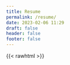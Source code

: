 ```yaml
---
title: Resume
permalink: /resume/
date: 2023-02-06 11:29
draft: false
header: false
footer: false
---
```


{{< rawhtml >}}
<!DOCTYPE html>
<html lang="en">
  <head>
    <meta http-equiv="Content-Type" content="text/html; charset=UTF-8">
    <meta charset="utf-8">
    <meta http-equiv="X-UA-Compatible" content="IE=edge,chrome=1">
    <meta name="viewport" content="width=device-width, initial-scale=1">
    <title>Resume of Christopher Coco</title>
    <link href="https://maxcdn.bootstrapcdn.com/bootstrap/3.3.7/css/bootstrap.min.css" rel="stylesheet">
    <link href="https://cdnjs.cloudflare.com/ajax/libs/font-awesome/5.15.0/css/all.min.css" rel="stylesheet">
    <style type="text/css">
    @import url(https://fonts.googleapis.com/css?family=Open+Sans:400,600,700,800);
@charset "utf-8";
@-webkit-viewport   { width: device-width; }
@-moz-viewport      { width: device-width; }
@-ms-viewport       { width: device-width; }
@-o-viewport        { width: device-width; }
@viewport           { width: device-width; }

body{
  font-family: 'Open Sans', Arial, Tahoma;
  font-weight: 400;
  color: #363636;
  background: #334960;
}
blockquote {
  font-size: 1em;
}

.container{
  margin-top: 80px;
  margin-bottom: 15px;
  background: #fff;
}

#photo-header{
  margin-top: -75px;
}
#photo{
  width: 160px;
  height: 160px;
  border-radius: 50%;
  overflow: hidden;
  padding: 5px;
  background: #334960;
  display: inline-block;
}
#photo img{
  width: 150px;
  height: 150px;
  border-radius: 50%;
}
#text-header h1{
  margin: 0;
  padding: 0;
  font-size: 1.5em;
  font-weight: 700;
  text-transform: uppercase;
  letter-spacing: -1px;
}
#text-header h1::first-line{
  font-size: 1.5em;
  font-weight: 800;
  line-height: 1.5em;
}
#text-header h1 span{
  color: #334960;
  opacity: 0.7;
}
#text-header h1 sup{
  opacity: 0.5;
}
#text-header:after{
  width: 100%;
  height: 3px;
  border-bottom: 1px solid #ddd;
  margin-top: 15px;
  content: '';
  display: block;
}

.box{
  padding-bottom: 10px;
  margin-bottom: 25px;
}
.box h2{
  color: #227c74;
  font-size: 1.5em;
  font-weight: 700;
  text-transform: uppercase;
}

#awards,
#education{
  margin-top: 20px;
  margin-bottom: 0;
  position: relative;
  padding: 1em 0;
  list-style: none;
}
#awards:before,
#education:before {
  width: 5px;
  height: 100%;
  position: absolute;
  left: 35px;
  top: 0;
  content: ' ';
  display: block;
  background: #32475c;
  background: -moz-linear-gradient(top,  #ffffff 0%, #32475c 7%, #32475c 89%, #ffffff 100%);
  background: -webkit-gradient(linear, left top, left bottom, color-stop(0%,#ffffff), color-stop(7%,#32475c), color-stop(89%,#32475c), color-stop(100%,#ffffff));
  background: -webkit-linear-gradient(top,  #ffffff 0%,#32475c 7%,#32475c 89%,#ffffff 100%);
  background: -o-linear-gradient(top,  #ffffff 0%,#32475c 7%,#32475c 89%,#ffffff 100%);
  background: -ms-linear-gradient(top,  #ffffff 0%,#32475c 7%,#32475c 89%,#ffffff 100%);
  background: linear-gradient(to bottom,  #ffffff 0%,#32475c 7%,#32475c 89%,#ffffff 100%);
  filter: progid:DXImageTransform.Microsoft.gradient( startColorstr='#ffffff', endColorstr='#ffffff',GradientType=0 );
}
#awards li,
#education li{
  width: 100%;
  z-index: 2;
  position: relative;
  float: left;
}
#awards .year,
#education .year{
  width: 14%;
  background: #fff;
  padding: 10px 10px 10px 3px;
  font-weight: 700;
  display: inline-block;
}
#awards .description,
#education .description{
  width: 83%;
  display: inline-block;
  background: #eee;
  margin-bottom: 10px;
  position: relative;
  padding: 10px;
  border-bottom: 1px solid #ccc;
  border-right: 1px solid #ccc;
}
#awards .description:after,
#education .description:after {
  content: '';
  position: absolute;
  top: 15px;
  right: 0;
  left: -16px;
  height: 0;
  width: 0;
  border: solid transparent;
  border-right-color: #eee;
  border-width: 8px;
  pointer-events: none;
}
#awards .description h3,
#education .description h3{
  font-size: 1.2em;
  margin: 0;
  padding: 0;
  font-weight: 700;
}
#awards .description p,
#education .description p{
  margin-top: 5px;
  padding: 0;
}

.job{
  margin-bottom: 15px;
}
.job .details {
  margin-left: 3%;
  width: 95%;
  padding: 10px;
  margin-bottom: 10px;
  background: #eee;
  border-bottom: 1px solid #ccc;
  border-right: 1px solid #ccc;
}
.job .where{
  font-size: 1.2em;
  font-weight: bold;
}
.job .year{
  opacity: 0.7;
}
.job .profession{
  font-size: 1.2em;
  font-weight: bold;
}
.job .description{
  line-height: 1.5em;
}
.job .highlights{
  padding: 5px 0;
  font-weight: bold;
}
.job .job-details {
  padding-left: 5%;
  width: 100%;
}
.publication {
  margin-bottom: 0;
}
.publication .name{
  font-size: 1em;
  font-weight: bold;
}
.publication .year{
    opacity: 0.7;
}
.publication p{
  margin: 0;
  padding-top: 10px;
}

.contact-item{
  width: 100%;
  float: left;
}
.contact-item .icon{
  padding: 10px;
  border-right: 1px solid #ccc;
  border-bottom: 1px solid #ccc;
  color: #32475c;
  background: #eee;
}
.contact-item:last-child .icon{
  border-bottom: none;
}
.contact-item .title{
  width: 80%;
  width: calc(100% - 55px);
  font-weight: 700;
  opacity: 0.9;
}
.contact-item .title.only{
  margin-top: 10px;
}
.contact-item .description{
  width: 80%;
  width: calc(100% - 55px);
  color: #334960;
}

.item-interests,
.item-skills{
  height: 30px;
  color: #334960;
  padding: 5px 10px;
  margin-bottom: 5px;
  white-space: nowrap;
  overflow: hidden;
  text-overflow: ellipsis;
  font-size: 1.1em;
  font-weight: 600;
}
.interest,
.skill{
  color: #fff;
  display: inline-block;
  margin-right: 5px;
  margin-bottom: 5px;
  padding: 5px 10px;
  background: #32475c;
  position: relative;
  font-size: .85em;
}
.skill-level {
  background-color: #227c74;
  border-radius: 4px;
  color: #fff;
  padding: 1px 8px;
  font-size: .75em;
  position: absolute;
  margin: 1px 10px;
}

#language-skills .skill{
  margin: 10px 0;
  padding-bottom: 10px;
  border-bottom: 1px solid #eee;
}

    </style>
    <style type="text/css" media="print">
    body {
  font-size: .95em;
  -webkit-print-color-adjust: exact;
}

a[href]:after {
  content: none !important;
}

#photo{
  display: none;
}

.box {
  margin-bottom: -10px;
}

blockquote,
#education,
#awards,
.contact-item,
.publication,
.skills,
.interests {
  page-break-inside: avoid;
}

.col-sm-5{
  width: 40%;
  padding: 0 15px;
}

.col-sm-7{
  width: 60%;
  padding: 0 15px;
}

.skills .col-sm-offset-1,
.interests .col-sm-offset-1{
  margin-top: -10px;
  margin-bottom: 5px;
}

#education {
  margin: 0;
  margin-bottom: -20px;
}
#awards:before,
#education:before {
  background: none;
}

#awards .description,
#education .description,
.job .details {
  border: 1px solid #eee;
}
.publication,
.publication .panel-heading,
.publication .name{
  margin: 0;
  padding: 0 5px;
  border: none;
}
.publication .panel-body {
  padding: 0 10px;
  margin: 0;
}

.badge {
  margin: 0;
}

.list-group-item{
  border: none;
  margin: 0;
  padding: 5px 15px;
}
.list-group-item:after{
  content: '';
  position: absolute;
  top: 8px;
  right: 0;
  left: -1px;
  height: 0;
  width: 0;
  border: solid transparent;
  border-right-color: #999;
  border-width: 4px;
  pointer-events: none;
 }

    </style>
  </head>
  <body>
    <div class="container">
      <div class="row">
        <div class="col-xs-12">
          <div id="photo-header" class="text-center">
            <!-- PHOTO (AVATAR) -->
            <div id="photo">
              <img src="https:&#x2F;&#x2F;angstrom.io&#x2F;images&#x2F;cacoco-small.png" alt="avatar">
            </div>
            <div id="text-header" style="margin-top: 90px;">
              <h1>Christopher Coco<br><span>Senior Staff Software Engineer</span></h1>
            </div>
          </div>
        </div>
      </div>
      <div class="row">
        <div class="col-xs-12 col-sm-7">
          <!-- ABOUT ME -->
          <div class="box">
            <h2><i class="fas fa-user ico"></i> About</h2>
            <p>I like to build scalable things.<br/><br/>And drink coffee.<br/><br/>I am a Principal-level Software Engineer located in San Francisco, CA. I have many years of experience specializing in Distributed Systems, Platform Infrastructure, API Design & Frameworks, and Open Source Software. I pride myself on mentorship and I get a great sense of accomplishment from helping others realize they belong.</p>
          </div>
          <!-- WORK EXPERIENCE -->
          <div class="box">
            <h2><i class= "fas fa-suitcase ico"></i> Work Experience</h2>
              <div class="job clearfix">
                <div class="row">
                  <div class="details">
                    <div class="where">
                      Twitter
                      <div class="pull-right">
                        San Francisco, CA
                      </div>
                    </div>
                    <div class="address">
                      <a href="https:&#x2F;&#x2F;www.linkedin.com&#x2F;company&#x2F;twitter&#x2F;" target= "_blank"><i class="fas fa-globe ico"></i> https:&#x2F;&#x2F;www.linkedin.com&#x2F;company&#x2F;twitter&#x2F;</a>
                    </div>
                    <div class="year">October 2012 – November 2022</div>
                  </div>
                </div>
                <div class="row">
                  <div class="job-details col-xs-11">
                    <div class="profession">Sr. Staff Software Engineer</div>
                    <div class="description">
                      Software engineer working at a Principal level across the company, primarily in the Platform (infrastructure) organization. Throughout my time at Twitter and in my various roles, I have actively focused on making a positive impact, including:<br/><br/><a href="https://twitter.com/blackbirds">@Blackbirds</a> Employee Resource Group Lead [2015-2016].<br/><br/>Volunteer and volunteer coordinator - <a href="https://www.stanthonysf.org/services/tech-lab/">Tenderloin Technology Lab at St. Anthony's</a> [2012 - 2016].<br/><br/>Twitter Engineering Mentor Program, New Hire & Intern mentor.<br/><br/>Twitter Open Source Shepherd and Technical Design Shepherd for many infrastructure and product projects.<br/><br/>Founding member of Engineering Interview Process standardization ("Luna" Process) and founding interview shepherd (+1 reviewer model). Luna Process course instructor for new hires.<br/><br/>Multiple-time attendee to conferences for recruiting and candidate interviewing on behalf of multiple teams (Tapia, NSBE, Grace Hopper).<br/><br/>Twitter Earlybird Camp interviewer, mentor & judge, Twitter #FirstFlight interviewer, panelist & Twitter Academy cultural mentor.<br/><br/>Introduction to <a href="https://github/twitter/finatra">Finatra</a> course instructor.<br/><br/>Open source at Twitter course material reviewer and instructor.<br/><br/>Member of the Twitter Technical Architecture Group (TAG).<br/><br/>Co-chair, member, and multiple working group leader of the Platform Infrastructure senior IC Group (Platforum).<br/><br/>Member of the Twitter Engineering Migrations Working Group (MWG); helped plan, execute, and track technology migrations across engineering.<br/><br/>Constant cross-team work to improve Developer Experience and increase developer productivity.<br/><br/>A recognized leader in the area of JVM logging technologies.<br/><br/>Supported thousands of internal and external customers of the Finatra framework; frequent contributor to other teams' projects, and a champion of testing and writing tests.
                    </div>
                  </div>
                </div>
              </div>
              <div class="job clearfix">
                <div class="row">
                  <div class="details">
                    <div class="where">
                      Twitter
                      <div class="pull-right">
                        San Francisco Bay Area
                      </div>
                    </div>
                    <div class="address">
                      <a href="https:&#x2F;&#x2F;www.linkedin.com&#x2F;company&#x2F;twitter&#x2F;" target= "_blank"><i class="fas fa-globe ico"></i> https:&#x2F;&#x2F;www.linkedin.com&#x2F;company&#x2F;twitter&#x2F;</a>
                    </div>
                    <div class="year">May 2022 – November 2022</div>
                  </div>
                </div>
                <div class="row">
                  <div class="job-details col-xs-11">
                    <div class="profession">Technical Lead - Compute Integrations Team</div>
                    <div class="description">
                      The Compute organization provided a scalable, efficient, and cost-effective computing platform for all of Twitter. The Compute Integrations Team was responsible for integrating Kubernetes with various Twitter-specific technologies like Service Discovery, application configuration federation, application observability, and chargeback. The team was also fully responsible for the Compute-org-managed Kubernetes clusters in GCP.<br/><br/>Work to optimize service discovery in Kubernetes clusters by moving the service discovery infrastructure in Kubernetes to be regional (in this case per data center) rather than per cluster.<br/><br/>Work to design an automated way of on-premise Kubernetes cluster discovery and registration for better integration into existing Twitter infrastructure and more visibility and introspection into the running clusters.<br/><br/>High-priority work to secure the global package store infrastructure ("Packer"):<br/>&emsp;&mdash;&nbsp;Java-based Finatra service with a python client. The client is distributed on developer laptops, via the package store for other infrastructure components, e.g. CI/CD components for package retrieval, and via a Linux RPM for data center host management infrastructure services.<br/>&emsp;&mdash;&nbsp;Work involved updating the server to support both internal mutual-TLS (mTLS) and TLS (in addition to Kerberos) and updating the Python client to ensure it negotiated connections from the various locations of deployment correctly (either mTLS where a client certificate could be presented or via TLS where Kerberos was also in use).<br/>&emsp;&mdash;&nbsp;A massive undertaking to update all instances of the distributed Python client which involved multiple Puppet runs to release new versions to the data center machines (with minimal documentation and a dwindling number of experts around to ensure that catastrophe was avoided).
                    </div>
                  </div>
                </div>
              </div>
              <div class="job clearfix">
                <div class="row">
                  <div class="details">
                    <div class="where">
                      Twitter
                      <div class="pull-right">
                        San Francisco Bay Area
                      </div>
                    </div>
                    <div class="address">
                      <a href="https:&#x2F;&#x2F;www.linkedin.com&#x2F;company&#x2F;twitter&#x2F;" target= "_blank"><i class="fas fa-globe ico"></i> https:&#x2F;&#x2F;www.linkedin.com&#x2F;company&#x2F;twitter&#x2F;</a>
                    </div>
                    <div class="year">January 2021 – May 2022</div>
                  </div>
                </div>
                <div class="row">
                  <div class="job-details col-xs-11">
                    <div class="profession">Technical Lead - Twitter Open Source Program Office</div>
                    <div class="description">
                      Developed internal GitHub API HTTP client in Scala.<br/><br/>Developed Open Source project cataloging service pulling data from GitHub on Twitter Open Source projects and uploading to a set of BigQuery tables in order to allow Product Managers access for developing insights into Twitter's open source landscape.<br/><br/>Unowned 3rd Party dependency Working Group Lead: helped to come up with the definition and tiers of ownership for 3rd party libraries in the central code monorepo. Worked to catalog and find owners for all unowned JVM 3rd party libraries in the central code monorepo.<br/><br/>Creator of the <a href="https://opensource.twitter.dev/status/#active">Open Source Project status model</a> and associated labels.<br/><br/>Led the discussion and work to decide on a standard metadata description for Open Source projects extensible to internal projects to help with the "system comprehension" work to register and catalog internal services.<br/><br/>Proposed, led, and assisted various technology migration efforts across engineering as part of the Twitter Migrations Working Group (MWG).<br/><br/>Maintained and improved the internal "GitHub Manager" service -- originally an intern project written in Python. Added mTLS support and distributed logging as well as Okta integration for login.<br/><br/>Served as company GitHub administrator, supporting engineers open sourcing new projects and GitHub repository membership maintenance and administration.<br/><br/>Wrote the primer on "How to open source code at Twitter" and technical documentation on using GitHub actions and performing open source releases via the OSSRH.
                    </div>
                  </div>
                </div>
              </div>
              <div class="job clearfix">
                <div class="row">
                  <div class="details">
                    <div class="where">
                      Twitter
                      <div class="pull-right">
                        San Francisco Bay Area
                      </div>
                    </div>
                    <div class="address">
                      <a href="https:&#x2F;&#x2F;www.linkedin.com&#x2F;company&#x2F;twitter&#x2F;" target= "_blank"><i class="fas fa-globe ico"></i> https:&#x2F;&#x2F;www.linkedin.com&#x2F;company&#x2F;twitter&#x2F;</a>
                    </div>
                    <div class="year">January 2016 – January 2021</div>
                  </div>
                </div>
                <div class="row">
                  <div class="job-details col-xs-11">
                    <div class="profession">Senior Member, Core Systems Libraries (CSL) Team</div>
                    <div class="description">
                      The Core Systems Libraries team was responsible for developing, supporting, and maintaining the foundational Twitter-stack libraries for distributed systems. Thousands of internal Twitter microservices and numerous Open Source consumers consumed and extended these libraries.<br/><br/>The Open Source Twitter-stack projects owned by the CSL team include the following:<br/>&emsp;&mdash;&nbsp;Util:&nbsp;<a href="https://github.com/twitter/util">https://github.com/twitter/util</a><br/>&emsp;&mdash;&nbsp;Scrooge:&nbsp;<a href="https://github.com/twitter/scrooge">https://github.com/twitter/scrooge</a><br/>&emsp;&mdash;&nbsp;Finagle:&nbsp;<a href="https://github.com/twitter/finagle">https://github.com/twitter/finagle</a><br/>&emsp;&mdash;&nbsp;TwitterServer:&nbsp;<a href="https://github.com/twitter/twitter-server">https://github.com/twitter/twitter-server</a><br/>&emsp;&mdash;&nbsp;Finatra:&nbsp;<a href="https://github.com/twitter/finatra">https://github.com/twitter/finatra</a><br/>&emsp;&mdash;&nbsp;Dodo:&nbsp;<a href="https://github.com/twitter/dodo">https://github.com/twitter/dodo</a><br/><br/>Creator and maintainer of internal microservice scaffolding library ("Beaker") for easily creating new Finatra-based microservices and applications.<br/><br/>Creator and maintainer of the Finatra framework & primary <a href="https://twitter.github.io/finatra/">documentation</a> author.<br/><br/>Provided Finatra support to both internal and <a href="https://gitter.im/twitter/finatra">external</a> users.<br/><br/>Creator and maintainer of the Dodo project builder and <a href="https://github.com/twitter/dodo-build">associated GitHub Action</a>.<br/><br/>Creator and maintainer of several Twitter Util projects:<br/>&emsp;&mdash;&nbsp;<a href="https://github.com/twitter/util/tree/develop/util-slf4j-api">util-slf4j-api</a><br/>&emsp;&mdash;&nbsp;<a href="https://github.com/twitter/util/tree/develop/util-slf4j-jul-bridge">util-slf4j-jul-bridge</a><br/><a href="https://github.com/twitter/util/tree/develop/util-validator">&emsp;&mdash;&nbsp;util-validator</a>&nbsp;&&nbsp;primary&nbsp;<a href="https://twitter.github.io/util/guide/util-validator/index.html">documentation</a>&nbsp;author<br/>&emsp;&mdash;&nbsp;<a href="https://github.com/twitter/util/tree/develop/util-jackson">util-jackson</a>&nbsp;&&nbsp;primary&nbsp;<a href="https://twitter.github.io/util/guide/util-jackson/index.html">documentation</a>&nbsp;author<br/>&emsp;&mdash;&nbsp;<a href="https://github.com/twitter/util/tree/develop/util-reflect">util-reflect</a><br/>&emsp;&mdash;&nbsp;<a href="https://github.com/twitter/util/tree/develop/util-mock">util-mock</a><br/><br/>A primary maintainer of the Twitter Util App framework library.<br/><br/>A primary maintainer of the TwitterServer server framework.<br/><br/>Helped various framework and library technology migration efforts across engineering.
                    </div>
                  </div>
                </div>
              </div>
              <div class="job clearfix">
                <div class="row">
                  <div class="details">
                    <div class="where">
                      Twitter
                      <div class="pull-right">
                        San Francisco Bay Area
                      </div>
                    </div>
                    <div class="address">
                      <a href="https:&#x2F;&#x2F;www.linkedin.com&#x2F;company&#x2F;twitter&#x2F;" target= "_blank"><i class="fas fa-globe ico"></i> https:&#x2F;&#x2F;www.linkedin.com&#x2F;company&#x2F;twitter&#x2F;</a>
                    </div>
                    <div class="year">April 2013 – January 2016</div>
                  </div>
                </div>
                <div class="row">
                  <div class="job-details col-xs-11">
                    <div class="profession">Technical Lead Data API Team</div>
                    <div class="description">
                      Architect and Senior Engineer for <a href="https://blog.twitter.com/official/en_us/a/2012/coming-soon-nielsen-twitter-tv-rating.html">Nielsen Twitter TV Rating (NTTR) System</a> ("Project Kingfisher").<br/><br/>Led requirements gathering with Nielsen -- functioning as PM, and TL through the first 3 phases of the project. The team eventually expanded to 4 full-time engineers, a PM, TPM, and a partner engineer.<br/><br/>Project expanded to other partners in different global markets: Japan, Italy, Spain, Great Britain, Australia, and France in addition to Nielsen in the US.<br/><br/>The design is a self-repairing task system that ingested Tweet IDs about particular TV shows in a market from partners. These came in hourly buckets for reporting which the system would use to then crank over Twitter's engagement data on each Tweet to return anonymized hourly bucketed information on authors and user engagements. <br/><br/>The system maintained a "sandbox" set of endpoints which were the first to be rolled with updates such that partners could validate against incoming changes without affecting production workloads.<br/><br/>The project included creating one of the first Scala clients for the internal Blobstore (internal AWS S3 equivalent)<br/><br/>Also included creating one of the first Scala clients to the internal "NoSQL" K/V store: <a href="https://www.wired.com/2014/04/twitter-manhattan/">Manhattan</a><br/><br/>Architect and Senior Engineer for Twitter 2014 Midterm Election framework powering the 2014 Midterm election dashboard: https://blog.twitter.com/en_us/a/2014/introducing-the-twitter-us-2014-election-website.<br/><br/>Maintainer of the primary client event ingestion system ("Rufous") which powered all company metrics and ML models.<br/><br/>Performed due diligence on target companies for acquisition.<br/><br/>Created and open-sourced <a href="https://blog.twitter.com/engineering/en_us/a/2015/finatra-20-the-fast-testable-scala-services-framework-that-powers-twitter">v2 of the Finatra framework</a>.<br/><br/>Summer intern mentor.
                    </div>
                  </div>
                </div>
              </div>
              <div class="job clearfix">
                <div class="row">
                  <div class="details">
                    <div class="where">
                      Twitter
                      <div class="pull-right">
                        San Francisco Bay Area
                      </div>
                    </div>
                    <div class="address">
                      <a href="https:&#x2F;&#x2F;www.linkedin.com&#x2F;company&#x2F;twitter&#x2F;" target= "_blank"><i class="fas fa-globe ico"></i> https:&#x2F;&#x2F;www.linkedin.com&#x2F;company&#x2F;twitter&#x2F;</a>
                    </div>
                    <div class="year">October 2012 – April 2013</div>
                  </div>
                </div>
                <div class="row">
                  <div class="job-details col-xs-11">
                    <div class="profession">Senior Member, The API Team</div>
                    <div class="description">
                      Ported many Twitter <a href="https://rubyonrails.org/">Ruby-on-Rails</a> application API endpoints to new <a href="https://www.scala-lang.org/">Scala</a>-based service (while learning Scala).<br/><br/>Helped create a <a href="https://medium.com/@lfgcampos/tap-compare-testing-2b8bedce1779">"tap compare"</a> system for validating new Scala-based API endpoints against existing Rails endpoints.<br/><br/>Optimized bare-metal deployments of massive Scala application ("Woodstar") serving migrated Twitter API endpoints<br/><br/>Summer intern mentor.<br/><br/>Active in interviewing and hiring new engineers.
                    </div>
                  </div>
                </div>
              </div>
              <div class="job clearfix">
                <div class="row">
                  <div class="details">
                    <div class="where">
                      Flite
                    </div>
                    <div class="address">
                      <a href="https:&#x2F;&#x2F;www.linkedin.com&#x2F;company&#x2F;flite&#x2F;" target= "_blank"><i class="fas fa-globe ico"></i> https:&#x2F;&#x2F;www.linkedin.com&#x2F;company&#x2F;flite&#x2F;</a>
                    </div>
                    <div class="year">February 2012 – October 2012</div>
                  </div>
                </div>
                <div class="row">
                  <div class="job-details col-xs-11">
                    <div class="profession">Principal Engineer&#x2F;Architect</div>
                    <div class="description">
                      Returned to Flite in a lesser management role after a stint at Heroku with the hope to focus more as an individual contributor.<br/><br/>Served as manager of the company Operations team and performed the role of systems architect, code reviewer, lead engineer, and DevOps engineer. In my spare time, I function as a platform architect, code reviewer, and dev-tool implementer. <br/><br/>Created an internal developer tool (Ruby gem) for automating mundane developer tasks. <br/><br/>Worked on moving the company over from subversion to git and Github for code repository. <br/><br/>Prototyped new metrics workflow architecture using AWS Java SDK to submit jobs to AWS EMR and made use of SQS and SNS to monitor and report on re-tries and failures. <br/><br/>Prototyped a new application deployment system using AWS Simple workflow. <br/><br/>Worked on a new architecture for metrics collection and aggregation using AWS HBase support.<br/><br/>Co-inventor on US Patent No. 20130007108: https://image-ppubs.uspto.gov/dirsearch-public/print/downloadPdf/20130007108.
                    </div>
                  </div>
                </div>
              </div>
              <div class="job clearfix">
                <div class="row">
                  <div class="details">
                    <div class="where">
                      Heroku
                      <div class="pull-right">
                        San Francisco, CA
                      </div>
                    </div>
                    <div class="address">
                      <a href="https:&#x2F;&#x2F;www.linkedin.com&#x2F;company&#x2F;heroku&#x2F;" target= "_blank"><i class="fas fa-globe ico"></i> https:&#x2F;&#x2F;www.linkedin.com&#x2F;company&#x2F;heroku&#x2F;</a>
                    </div>
                    <div class="year">October 2011 – February 2012</div>
                  </div>
                </div>
                <div class="row">
                  <div class="job-details col-xs-11">
                    <div class="profession">Senior Member, Technical Staff</div>
                    <div class="description">
                      Heroku (pronounced her-OH-koo) is a polyglot cloud application platform for building and deploying web apps.<br/><br/>Worked on platform payment system, migrating applications from Rails 2.x to Rails 3.x. Architected new event-based billing system to integrate with core event processor to allow for better billing precision.<br/><br/>Worked on third-party integration ("add-ons") API to genericize disparate pieces into a coherent system.<br/><br/>Prototyped internal metrics system using Clojure and ClojureScript to funnel data from Splunk forwarders to internal "visibility" systems for analysis of platform metrics.
                    </div>
                  </div>
                </div>
              </div>
              <div class="job clearfix">
                <div class="row">
                  <div class="details">
                    <div class="where">
                      Widgetbox
                      <div class="pull-right">
                        San Francisco, CA
                      </div>
                    </div>
                    <div class="year">May 2007 – July 2011</div>
                  </div>
                </div>
                <div class="row">
                  <div class="job-details col-xs-11">
                    <div class="profession">Director of Engineering</div>
                    <div class="description">
                      Principle Engineer serving as Director of Engineering.<br/><br/>Helped grow the company from a 9-person team to 60+ employees including setting up new development and QA practices, introducing build, release, and continuous integration systems, and mentoring and leading other developers.<br/><br/>Implemented company pixel-based tracking mechanism metrics collection infrastructure. <br/><br/>Developed Hadoop + Hive framework for MapReduce enormous amount of data collected on ads running in the wild. Expanded real-time metrics collection and reporting infrastructure using Redis via the JRedis library for java.<br/><br/>Architected and implemented a company self-service recurring billing payment system. <br/><br/>Helped implement Memcached caching layer around DAOs using aspects. Helped architect and implement re-design to the serving platform.<br/><br/>Helped to design and implement scalable feed and content proxies using Memcached and CDN caching. Implemented a feed aggregator and builder using java, AWS SimpleDB and S3.<br/>Implemented a company URL shortening service in java using a distributed counter in SimpleDB.<br/><br/>Set up and maintained a continuous integration environment using Hudson and Sonar.<br/>Helped design & implement testable code infrastructure using Spring IoC framework, Hibernate, and TestNG.<br/><br/>Implemented automated regression test framework using Selenium/Webdriver. Prototyped with Selenium IDE, Selenium RC, and Selenium Grid.<br/><br/>Implemented a Maven build process to replace homegrown Ant solution. Set up internal Nexus repository and became de-facto release engineer.<br/><br/>Helped answer and debug customer & end-user support issues. Primary second-level support for self-service billing and payment-related issues.<br/><br/>Served as a member of the company operations team. Provided on-call 24x7 support for application infrastructure and development liaison to the team. Contributed to operations roadmap, priorities, infrastructure, and development.
                    </div>
                  </div>
                </div>
              </div>
              <div class="job clearfix">
                <div class="row">
                  <div class="details">
                    <div class="where">
                      GameSpot
                    </div>
                    <div class="address">
                      <a href="https:&#x2F;&#x2F;www.linkedin.com&#x2F;company&#x2F;gamespot&#x2F;" target= "_blank"><i class="fas fa-globe ico"></i> https:&#x2F;&#x2F;www.linkedin.com&#x2F;company&#x2F;gamespot&#x2F;</a>
                    </div>
                    <div class="year">January 2006 – February 2007</div>
                  </div>
                </div>
                <div class="row">
                  <div class="job-details col-xs-11">
                    <div class="profession">Senior Software Engineer, GameSpot  (CNET Entertainment, CNET Networks)</div>
                    <div class="description">
                      Architected and implemented a distributed java server solution for managing large-size media content downloads from CNET's stack to a windows client service.<br/><br/>Built a component for managing system bandwidth at the point of download based on SNMP monitoring (using SNMP4J).<br/><br/>Prototyped a P2P-based solution for chunking and distributing content across non-fee-based users for exclusive use by fee-based subscribers.<br/><br/>Developed a java web service in-game score reporting and tournament management tool for integration with GameSpot's tournament management architecture.<br/><br/>Interviewed and hired the client-side development team.<br/><br/>Co-inventor on US Patent No. 20090327079: https://image-ppubs.uspto.gov/dirsearch-public/print/downloadPdf/20090327079.
                    </div>
                  </div>
                </div>
              </div>
              <div class="job clearfix">
                <div class="row">
                  <div class="details">
                    <div class="where">
                      Apple Computer, Inc.
                    </div>
                    <div class="address">
                      <a href="https:&#x2F;&#x2F;www.linkedin.com&#x2F;company&#x2F;apple&#x2F;" target= "_blank"><i class="fas fa-globe ico"></i> https:&#x2F;&#x2F;www.linkedin.com&#x2F;company&#x2F;apple&#x2F;</a>
                    </div>
                    <div class="year">February 2005 – November 2005</div>
                  </div>
                </div>
                <div class="row">
                  <div class="job-details col-xs-11">
                    <div class="profession">Senior Programmer&#x2F;Analyst, IS&amp;T Retail Internet Applications</div>
                    <div class="description">
                      Led onshore development for point-of-sale client/server solution for Apple Retail stores.<br/><br/>Designed solutions, performed code reviews and managed integration with an offshore component.<br/><br/>Re-designed and re-wrote legacy POS server using an SOA approach in java.<br/><br/>Added more scalability and redundancy to POS system by adding in-store infrastructure.<br/><br/>Helped troubleshoot in-store issues with retail staff over phone.<br/><br/>Architected and implemented new java server application and stack behind Apple's EasyPay™ mobile point-of-sale solution -- implemented on a strict and very tight timeline. See: https://appleinsider.com/articles/05/12/30/easypay_a_big_success_at_apple_retail_stores<br/>https://appleinsider.com/articles/09/11/03/exclusive_look_at_apples_new_ipod_touch_based_easypay_checkout<br/><br/>Provided technical direction and code for client-side functionality running on Symbian devices.<br/><br/>Helped develop processes to aid in the software development process including source-code management and build & release processes.<br/><br/>Interviewed and built out onshore team (both full-time and contractor positions).
                    </div>
                  </div>
                </div>
              </div>
              <div class="job clearfix">
                <div class="row">
                  <div class="details">
                    <div class="where">
                      Vignette, Corp.
                    </div>
                    <div class="address">
                      <a href="https:&#x2F;&#x2F;www.linkedin.com&#x2F;company&#x2F;vignette&#x2F;" target= "_blank"><i class="fas fa-globe ico"></i> https:&#x2F;&#x2F;www.linkedin.com&#x2F;company&#x2F;vignette&#x2F;</a>
                    </div>
                    <div class="year">September 2002 – November 2004</div>
                  </div>
                </div>
                <div class="row">
                  <div class="job-details col-xs-11">
                    <div class="profession">Senior Software Engineer, Application Builder Team</div>
                    <div class="description">
                      (via Epicentric, Inc. acquisition)<br/><br/>Architected and wrote company Web Services for Remote Portlets (WSRP) Producer.<br/><br/>Created a generic "web-service" parser. Given a location to a WSDL file (either URL or via browsing UDDI), the code could read all operations and expose them as remote procedure calls consumable by the rest of the server framework. This allowed for great extensibility inside of the company's Application Builder product.<br/><br/>Developed a java web-services toolkit to aid in integrating various company products. The toolkit provided a flexible way to expose each product's API as a web service wrapped in WS-Security.<br/><br/>Served as representative and voting member on the WSRP TC.<br/><br/>Functioned as an editor and contributor to the WSRP TC Frequently Asked Questions (FAQ) document for version 1.0 of the protocol (https://www.oasis-open.org/committees/download.php/10953/wsrp-faq-draft-0.30.html).
                    </div>
                  </div>
                </div>
              </div>
              <div class="job clearfix">
                <div class="row">
                  <div class="details">
                    <div class="where">
                      Epicentric, Inc.
                    </div>
                    <div class="address">
                      <a href="https:&#x2F;&#x2F;www.linkedin.com&#x2F;company&#x2F;epicentric&#x2F;" target= "_blank"><i class="fas fa-globe ico"></i> https:&#x2F;&#x2F;www.linkedin.com&#x2F;company&#x2F;epicentric&#x2F;</a>
                    </div>
                    <div class="year">December 2000 – September 2002</div>
                  </div>
                </div>
                <div class="row">
                  <div class="job-details col-xs-11">
                    <div class="profession">Senior Software Engineer, Module Team</div>
                    <div class="description">
                      Designed and implemented custom Java object-oriented web modules to run within the company's portal framework.<br/><br/>Designed and created portlet applications to integrate with the company's proprietary content management system as well as with Outlook Email & Outlook Tasks.<br/><br/>Implemented a single-sign-on (SSO) solution into the server application which allowed for pluggable SSO authorities.<br/><br/>The company was acquired by Vignette, Corp.
                    </div>
                  </div>
                </div>
              </div>
              <div class="job clearfix">
                <div class="row">
                  <div class="details">
                    <div class="where">
                      Context Integration
                    </div>
                    <div class="address">
                      <a href="https:&#x2F;&#x2F;www.linkedin.com&#x2F;company&#x2F;contextworld&#x2F;" target= "_blank"><i class="fas fa-globe ico"></i> https:&#x2F;&#x2F;www.linkedin.com&#x2F;company&#x2F;contextworld&#x2F;</a>
                    </div>
                    <div class="year">August 1999 – December 2000</div>
                  </div>
                </div>
                <div class="row">
                  <div class="job-details col-xs-11">
                    <div class="profession">Consultant, E-Commerce and Web Solutions Group</div>
                    <div class="description">
                      With one other engineer, wrote a java administrator interface for an intranet community framework. The tool was integrated with third-party tools such as polls, chats, and discussion boards.<br/><br/>Developed with a team of 5 engineers an internet training portal using BroadVision for a computer-based training company.<br/><br/>Integrated Documentum's document management system with a custom java-based knowledge management system running on BEA's WebLogic application server for a large venture capital firm.<br/><br/>Led quality assurance team in building & testing applications for an internet-based transportation company. Responsibilities included defect tracking, Use-Case management, test planning, and client management.<br/><br/>Implemented functional and load tests using Rational Performance Studio software for numerous projects as part of the Testing team.
                    </div>
                  </div>
                </div>
              </div>
              <div class="job clearfix">
                <div class="row">
                  <div class="details">
                    <div class="where">
                      Rice University Space Physics &amp; Astronomy Department
                      <div class="pull-right">
                        Houston, Texas
                      </div>
                    </div>
                    <div class="address">
                      <a href="https:&#x2F;&#x2F;www.linkedin.com&#x2F;school&#x2F;riceuniversity&#x2F;" target= "_blank"><i class="fas fa-globe ico"></i> https:&#x2F;&#x2F;www.linkedin.com&#x2F;school&#x2F;riceuniversity&#x2F;</a>
                    </div>
                    <div class="year">July 1997 – May 1999</div>
                  </div>
                </div>
                <div class="row">
                  <div class="job-details col-xs-11">
                    <div class="profession">Research Assistant</div>
                    <div class="description">
                      Completed undergraduate senior thesis work on analyzing the unexplained broadening of spectral lines from the Orion Nebula using WFPC2 data obtained from the Hubble space telescope and ground-based data from the W. M. Keck Observatory in Mauna Kea, Hawai'i.<br/><br/>Served as an assistant researcher for two professors of Astronomy. Tasks included extensive work in spectral line analysis, waves and optics, spectrometry, spectroscopy, and statistical thermodynamics. Used data reduction techniques to quantify previous research results and verify theoretical models with observed data. Work included heavy usage of Unix machines and Unix shells. Performed data reduction and analysis on multiple papers published by the professors. <br/><br/>Performed basic UNIX administration of the department's UNIX network.
                    </div>
                  </div>
                </div>
              </div>
          </div>
          <!-- AWARDS -->
          <div class="box">
            <h2><i class="fas fa-certificate ico"></i> Awards</h2>
            <ul id="awards" class="clearfix">
              <li>
                <div class="year pull-left">November  2014</div>
                <div class="description pull-right">
                  <h3>https:&#x2F;&#x2F;image-ppubs.uspto.gov&#x2F;dirsearch-public&#x2F;print&#x2F;downloadPdf&#x2F;20090327079</h3>
                  <p><i class="fas fa-trophy ico"></i> US Patent No. 20090327079</p>
                  <p>System and Method for a Delivery Network Architecture</p>
                </div>
              </li>
              <li>
                <div class="year pull-left">January  2013</div>
                <div class="description pull-right">
                  <h3>https:&#x2F;&#x2F;image-ppubs.uspto.gov&#x2F;dirsearch-public&#x2F;print&#x2F;downloadPdf&#x2F;20130007108</h3>
                  <p><i class="fas fa-trophy ico"></i> US Patent No. 20130007108</p>
                  <p>Live Updates of Embeddable Units</p>
                </div>
              </li>
            </ul>
          </div>
          <!-- VOLUNTEER -->
          <div class="box">
            <h2><i class= "fas fa-users ico"></i> Volunteer</h2>
              <div class="job clearfix">
                <div class="row">
                  <div class="details">
                    <div class="where">Ultimate Impact</div>
                    <div class="address">
                      <a href="https:&#x2F;&#x2F;ultimate-impact.org&#x2F;" target= "_blank"><i class="fas fa-globe ico"></i> https:&#x2F;&#x2F;ultimate-impact.org&#x2F;</a>
                    </div>
                    <div class="year">December 2016 – December 2022</div>
                  </div>
                </div>
                <div class="row">
                  <div class="job-details col-xs-11">
                    <div class="profession">President of the Board of Directors</div>
                    <div class="description">
                      Ultimate Impact is a nonprofit that offers at-risk youth a fun and active framework for social, emotional, and physical development by providing a positive emotional outlet, adult role models, and a supportive team community through ultimate Frisbee. Due to the Spirit of the Game and with a focus on sportsmanship and camaraderie, ultimate has the ability to create a strong community for players across a spectrum of geographies and backgrounds. Since ultimate is self-officiating, players learn to take responsibility for their own behavior and are empowered to use their own judgment and ethics to govern the game play. <br/><br/>Ultimate Impact provides a safe, positive, and inclusive environment for girls and boys. Given the strengths of the sport and its emphasis on fair play and self-regulation in particular, Ultimate Impact strengthens the physical, social, and emotional development of youth (ages 6-18) from underrepresented communities.<br/></br/>Served as president of the board directors for the organization, helping it grow from 3 board members and 1 full-time employee to 7 board members, 5 full-time staff, 12 part-time staff, and many amazing volunteers.
                    </div>
                  </div>
                </div>
              </div>
              <div class="job clearfix">
                <div class="row">
                  <div class="details">
                    <div class="where">Code2040</div>
                    <div class="address">
                      <a href="https:&#x2F;&#x2F;www.code2040.org&#x2F;" target= "_blank"><i class="fas fa-globe ico"></i> https:&#x2F;&#x2F;www.code2040.org&#x2F;</a>
                    </div>
                    <div class="year">June 2018 – September 2018</div>
                  </div>
                </div>
                <div class="row">
                  <div class="job-details col-xs-11">
                    <div class="profession">Mentor</div>
                    <div class="description">
                      Served as a Fellows Mentor
                    </div>
                  </div>
                </div>
              </div>
              <div class="job clearfix">
                <div class="row">
                  <div class="details">
                    <div class="where">Tenderloin Technology Lab</div>
                    <div class="address">
                      <a href="https:&#x2F;&#x2F;www.stanthonysf.org&#x2F;services&#x2F;tech-lab&#x2F;" target= "_blank"><i class="fas fa-globe ico"></i> https:&#x2F;&#x2F;www.stanthonysf.org&#x2F;services&#x2F;tech-lab&#x2F;</a>
                    </div>
                    <div class="year">December 2012 – October 2016</div>
                  </div>
                </div>
                <div class="row">
                  <div class="job-details col-xs-11">
                    <div class="profession">Personal Tutor</div>
                    <div class="description">
                      Helping adults answer a range of computer-related questions from creating resumes, to filling out job or housing applications, setting up social-media accounts, and scanning documents.
                    </div>
                  </div>
                </div>
              </div>
              <div class="job clearfix">
                <div class="row">
                  <div class="details">
                    <div class="where">Code2040</div>
                    <div class="address">
                      <a href="https:&#x2F;&#x2F;www.code2040.org&#x2F;" target= "_blank"><i class="fas fa-globe ico"></i> https:&#x2F;&#x2F;www.code2040.org&#x2F;</a>
                    </div>
                    <div class="year">June 2016 – August 2016</div>
                  </div>
                </div>
                <div class="row">
                  <div class="job-details col-xs-11">
                    <div class="profession">Mentor</div>
                    <div class="description">
                      Served as a Fellows Mentor
                    </div>
                  </div>
                </div>
              </div>
          </div>
          <!-- PROJECTS -->
          <div class="box">
            <h2><i class= "fas fa-code-branch ico"></i> Projects</h2>
            <ul class="list-group">
              <li class="list-group-item">
                <span style="font-weight:bold">Finatra</span>: Fast, testable, Scala HTTP services built on Twitter-Server and Finagle.
              </li>
              <li class="list-group-item">
                <span style="font-weight:bold">Dodo</span>: The Twitter OSS Project Builder.
              </li>
              <li class="list-group-item">
                <span style="font-weight:bold">Dodo-Build</span>: A Github Action for running Dodo: The Twitter OSS Project Builder.
              </li>
              <li class="list-group-item">
                <span style="font-weight:bold">Twitter Util</span>: Wonderful reusable code from Twitter.
              </li>
              <li class="list-group-item">
                <span style="font-weight:bold">TwitterServer</span>: Twitter-Server defines a template from which services at Twitter are built.
              </li>
              <li class="list-group-item">
                <span style="font-weight:bold">Scrooge</span>: A Thrift parser&#x2F;generator.
              </li>
              <li class="list-group-item">
                <span style="font-weight:bold">Finagle</span>: A fault tolerant, protocol-agnostic RPC system.
              </li>
              <li class="list-group-item">
                <span style="font-weight:bold">clj-ua</span>: A user-agent parser in clojure.
              </li>
            </ul>
          </div>
        </div>
        <div class="col-xs-12 col-sm-5">
          <!-- CONTACT -->
          <div class="box clearfix">
            <h2><i class="fas fa-bullseye ico"></i> Contact</h2>
            <div class="contact-item">
              <div class="icon pull-left text-center"><span class="fas fa-map-marker fa-fw"></span></div>
              
              <div class="title only  pull-right">San Francisco, CA US</div>
            </div>
            <div class="contact-item">
              <div class="icon pull-left text-center"><span class="fas fa-envelope fa-fw"></span></div>
              <div class="title only pull-right"><a href="mailto:coco@alumni.rice.edu" target="_blank">coco@alumni.rice.edu</a></div>
            </div>
            <div class="contact-item">
              <div class="icon pull-left text-center"><span class="fas fa-globe fa-fw"></span></div>
              <div class="title only pull-right"><a href="https:&#x2F;&#x2F;angstrom.io" target="_blank">https:&#x2F;&#x2F;angstrom.io</a></div>
            </div>
            <div class="contact-item">
              <div class="icon pull-left text-center"><span class="fab fa-linkedin fa-fw"></span></div>
              <div class="title pull-right">LinkedIn</div>
              <div class="description pull-right"><a href="https:&#x2F;&#x2F;www.linkedin.com&#x2F;in&#x2F;cacoco&#x2F;" target="_blank">cacoco</a></div>
            </div>
            <div class="contact-item">
              <div class="icon pull-left text-center"><span class="fab fa-github fa-fw"></span></div>
              <div class="title pull-right">GitHub</div>
              <div class="description pull-right"><a href="https:&#x2F;&#x2F;github.com&#x2F;cacoco" target="_blank">cacoco</a></div>
            </div>
          </div>
          <!-- EDUCATION -->
          <div class="box">
            <h2><i class="fas fa-university ico"></i> Education</h2>
            <ul id="education" class="clearfix">
              <li>
                <div class="year pull-left">1994 1999</div>
                <div class="description pull-right">
                  <h3>Rice University</h3>
                  <div class="where"></div>
                  <p><i class= "fas fa-graduation-cap ico"></i> B.A.</p>
                  <p>Physics (Space Physics Option)</p>
                </div>
              </li>
              <li>
                <div class="year pull-left">1994 1999</div>
                <div class="description pull-right">
                  <h3>Rice University</h3>
                  <div class="where"></div>
                  <p><i class= "fas fa-graduation-cap ico"></i> B.A.</p>
                  <p>Studio Art</p>
                </div>
              </li>
              <li>
                <div class="year pull-left">1992 1994</div>
                <div class="description pull-right">
                  <h3>Louisiana School for Math, Science and the Arts</h3>
                  <div class="where"></div>
                  <p><i class= "fas fa-graduation-cap ico"></i> High School Diploma</p>
                  <p>Arts and Science double-focused</p>
                </div>
              </li>
            </ul>
          </div>
          <!-- SKILLS -->
          <div class="box">
            <h2><i class="fas fa-tasks ico"></i> Skills</h2>
            <div class="skills clearfix">
              <div class="item-skills">
                  Distributed Systems
                  <span class="skill-level">Senior</span>
              </div>
              <div class="col-sm-offset-1 col-sm-12 clearfix">
                <span class= "skill badge">Scheduling</span>
                <span class= "skill badge">Scalability</span>
                <span class= "skill badge">Client / Server</span>
                <span class= "skill badge">Fault-tolerance</span>
                <span class= "skill badge">Concurrency</span>
                <span class= "skill badge">Microservices</span>
                <span class= "skill badge">High Availability</span>
                <span class= "skill badge">Latency</span>
                <span class= "skill badge">Containers</span>
                <span class= "skill badge">Java Virtual Machine (JVM)</span>
                <span class= "skill badge">Apache Thrift</span>
                <span class= "skill badge">Representational State Transfer (REST)</span>
                <span class= "skill badge">Web Services</span>
              </div>
            </div>
            <div class="skills clearfix">
              <div class="item-skills">
                  API Design
                  <span class="skill-level">Senior</span>
              </div>
              <div class="col-sm-offset-1 col-sm-12 clearfix">
                <span class= "skill badge">Service-Oriented Architecture (SOA)</span>
                <span class= "skill badge">Requirements Gathering</span>
                <span class= "skill badge">Use Case Analysis</span>
                <span class= "skill badge">Test Driven Development</span>
                <span class= "skill badge">JSON</span>
                <span class= "skill badge">API Development</span>
                <span class= "skill badge">Customer Support</span>
                <span class= "skill badge">Open-Source Software</span>
              </div>
            </div>
            <div class="skills clearfix">
              <div class="item-skills">
                  Leadership
                  <span class="skill-level">Senior</span>
              </div>
              <div class="col-sm-offset-1 col-sm-12 clearfix">
                <span class= "skill badge">Agile Methodologies</span>
                <span class= "skill badge">Mentorship</span>
                <span class= "skill badge">Analytical Skills</span>
                <span class= "skill badge">Prioritization</span>
                <span class= "skill badge">Requirements Gathering</span>
                <span class= "skill badge">Servant Leadership</span>
              </div>
            </div>
            <div class="skills clearfix">
              <div class="item-skills">
                  Tools, Technologies &amp; Languages
                  <span class="skill-level">Senior</span>
              </div>
              <div class="col-sm-offset-1 col-sm-12 clearfix">
              </div>
            </div>
          </div>
          <!-- PUBLICATIONS -->
          <div class="box">
            <h2><i class="fas fa-book ico"></i> Publications</h2>
            <div class="publication panel panel-default">
              <div class="panel-heading">
                <div class="name panel-title">Twitter goes to #NSBE42</div>
              </div>
              <div class="panel-body">
                <div class="publisher"><i class= "fas fa-bookmark ico"></i> Twitter, Inc.</div>
                <div class="year">31 March  2016</div>
                <div class="address">
                  <a href="https:&#x2F;&#x2F;blog.twitter.com&#x2F;engineering&#x2F;en_us&#x2F;topics&#x2F;insights&#x2F;2016&#x2F;twitter-goes-to-nsbe42" target= "_blank"><i class="fas fa-globe ico"></i> https:&#x2F;&#x2F;blog.twitter.com&#x2F;engineering&#x2F;en_us&#x2F;topics&#x2F;insights&#x2F;2016&#x2F;twitter-goes-to-nsbe42</a>
                </div>
                <p>Twitter goes to #NSBE42</p>
              </div>
            </div>
            <div class="publication panel panel-default">
              <div class="panel-heading">
                <div class="name panel-title">Finatra 2.0: the fast, testable Scala services framework that powers Twitter</div>
              </div>
              <div class="panel-body">
                <div class="publisher"><i class= "fas fa-bookmark ico"></i> Twitter, Inc.</div>
                <div class="year">09 December  2015</div>
                <div class="address">
                  <a href="https:&#x2F;&#x2F;blog.twitter.com&#x2F;engineering&#x2F;en_us&#x2F;a&#x2F;2015&#x2F;finatra-20-the-fast-testable-scala-services-framework-that-powers-twitter" target= "_blank"><i class="fas fa-globe ico"></i> https:&#x2F;&#x2F;blog.twitter.com&#x2F;engineering&#x2F;en_us&#x2F;a&#x2F;2015&#x2F;finatra-20-the-fast-testable-scala-services-framework-that-powers-twitter</a>
                </div>
                <p>Finatra is a framework for easily building API services on top of Finagle and TwitterServer.</p>
              </div>
            </div>
          </div>
          <!-- HOBBIES -->
          <div class="box">
            <h2><i class="fas fa-heart ico"></i> Interests</h2>
            <div class="interests clearfix">
              <div class="item-interests">
                  Reading
              </div>
              <div class="col-sm-offset-1 col-sm-12 clearfix">
              </div>
            </div>
            <div class="interests clearfix">
              <div class="item-interests">
                  Open Source
              </div>
              <div class="col-sm-offset-1 col-sm-12 clearfix">
              </div>
            </div>
            <div class="interests clearfix">
              <div class="item-interests">
                  Martial Arts
              </div>
              <div class="col-sm-offset-1 col-sm-12 clearfix">
              </div>
            </div>
            <div class="interests clearfix">
              <div class="item-interests">
                  Running
              </div>
              <div class="col-sm-offset-1 col-sm-12 clearfix">
              </div>
            </div>
            <div class="interests clearfix">
              <div class="item-interests">
                  Ultimate Frisbee
              </div>
              <div class="col-sm-offset-1 col-sm-12 clearfix">
              </div>
            </div>
          </div>
          <div class="box">
            <h2><i class= "fas fa-check-square ico"></i> References</h2>
            <blockquote>
              <div>Chris is an excellent developer and architect, consistently implementing best practices in his work. When I first worked with him, we had to designed a complex, scalable system with few resources in limited time. We worked effectively as a team, receiving CNET Inventor Awards for work leading to patents. I have to attribute part of that success to Chris' ability to challenge me to clearly communicate my solutions. It's clear that Chris' drive pushes him to constantly grow so that his best work always improves with time. I would be glad to work with Chris again.</div>
              <footer>
                <a href="" target= "_blank">Edmond Meinfelder</a>
              </footer>
            </blockquote><br>
          </div>
        </div>
      </div>
    </div>

  </body>
</html>
{{< /rawhtml >}}
